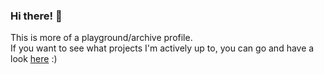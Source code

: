 ### Hi there! 🍃
This is more of a playground/archive profile.  
If you want to see what projects I'm actively up to, you can go and have a look [here](https://github.com/mhanki) :)
